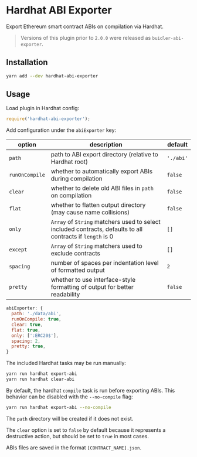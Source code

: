 # Hardhat ABI Exporter

Export Ethereum smart contract ABIs on compilation via Hardhat.

> Versions of this plugin prior to `2.0.0` were released as `buidler-abi-exporter`.

## Installation

```bash
yarn add --dev hardhat-abi-exporter
```

## Usage

Load plugin in Hardhat config:

```javascript
require('hardhat-abi-exporter');
```

Add configuration under the `abiExporter` key:

| option | description | default |
|-|-|-|
| `path` | path to ABI export directory (relative to Hardhat root) | `'./abi'` |
| `runOnCompile` | whether to automatically export ABIs during compilation | `false` |
| `clear` | whether to delete old ABI files in `path` on compilation | `false` |
| `flat` | whether to flatten output directory (may cause name collisions) | `false` |
| `only` | `Array` of `String` matchers used to select included contracts, defaults to all contracts if `length` is 0 | `[]` |
| `except` | `Array` of `String` matchers used to exclude contracts | `[]` |
| `spacing` | number of spaces per indentation level of formatted output | `2` |
| `pretty` | whether to use interface-style formatting of output for better readability | `false` |

```javascript
abiExporter: {
  path: './data/abi',
  runOnCompile: true,
  clear: true,
  flat: true,
  only: [':ERC20$'],
  spacing: 2,
  pretty: true,
}
```

The included Hardhat tasks may be run manually:

```bash
yarn run hardhat export-abi
yarn run hardhat clear-abi
```

By default, the hardhat `compile` task is run before exporting ABIs.  This behavior can be disabled with the `--no-compile` flag:

```bash
yarn run hardhat export-abi --no-compile
```


The `path` directory will be created if it does not exist.

The `clear` option is set to `false` by default because it represents a destructive action, but should be set to `true` in most cases.

ABIs files are saved in the format `[CONTRACT_NAME].json`.
